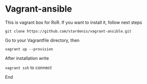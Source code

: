 # Vagrant-ansible
This is vagrant box for RoR. If you want to install it, follow next steps

`git clone https://github.com/stardenis/vagrant-ansible.git`

Go to your Vagrantfile directory, then

`vagrant up --provision`

After installation write

`vagrant ssh` to connect

End  
